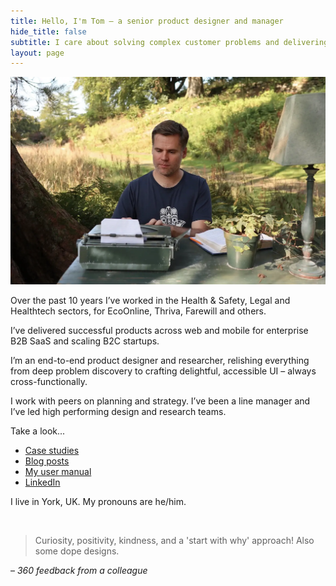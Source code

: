 ```yaml
---
title: Hello, I'm Tom – a senior product designer and manager
hide_title: false
subtitle: I care about solving complex customer problems and delivering impactful solutions, collaboratively.
layout: page 
---
```


![Tom at a typewriter outside](/images/tom-typewriter.webp "Tom at a typewriter outside")

<div class="post-subtitle" markdown="1"></div>

Over the past 10 years I’ve worked in the Health & Safety, Legal and Healthtech sectors, for EcoOnline, Thriva, Farewill and others. 

I’ve delivered successful products across web and mobile for enterprise B2B SaaS and scaling B2C startups.

I’m an end-to-end product designer and researcher, relishing everything from deep problem discovery to crafting delightful, accessible UI – always cross-functionally. 

I work with peers on planning and strategy. I’ve been a line manager and I’ve led high performing design and research teams.

Take a look...

* [Case studies](/portfolio/)
* [Blog posts](/blog/)
* [My user manual](/user-manual/)
* [LinkedIn](https://www.linkedin.com/in/tom-hiskey-79390822/)

I live in York, UK. My pronouns are he/him.

<br/>

<div class="feature-block" markdown="1">

> Curiosity, positivity, kindness, and a 'start with why' approach! Also some dope designs.

– *360 feedback from a colleague*

</div>


